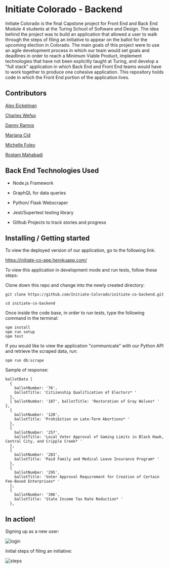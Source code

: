 # Initiate Colorado - Backend

Initiate Colorado is the final Capstone project for Front End  and Back End Module 4 students at the Turing School of Software and Design. The idea behind the project was to build an application that allowed a user to walk through the steps of filing an initiative to appear on the ballot for the upcoming election in Colorado. The main goals of this project were to use an agile development process in which our team would set goals and deadlines in order to reach a Minimum Viable Product, implement technologies that have not been explicitly taught at Turing, and develop a "full stack" application in which Back End and Front End teams would have to work together to produce one cohesive application. This repository holds code in which the Front End portion of the application lives.  

## Contributors

[Alex Eickelman](https://github.com/Aeickelman40)

[Charles Wefso](https://github.com/cwefso)

[Danny Ramos](https://github.com/muydanny)

[Mariana Cid](https://github.com/Mariana-21)

[Michelle Foley](https://github.com/foleymichelle9)

[Rostam Mahabadi](https://github.com/Rostammahabadi)

## Back End Technologies Used

- Node.js Framework

- GraphQL for data queries 

- Python/ Flask Webscraper

- Jest/Supertest testing library

- Github Projects to track stories and progress


## Installing / Getting started

To view the deployed version of our application, go to the following link:

https://initiate-co-app.herokuapp.com/

To view this application in development mode and run tests, follow these steps:


Clone down this repo and change into the newly created directory:

```
git clone https://github.com/Initiate-Colorado/initiate-co-backend.git

cd initiate-co-backend
```
Once inside the code base, in order to run tests, type the following command in the terminal:

```
npm install
npm run setup
npm test
```

If you would like to view the application "communicate" with our Python API and retrieve the scraped data, run:

```
npm run db:scrape
```

Sample of response:

```
ballotData [
  {
    ballotNumber: '76',
    ballotTitle: 'Citizenship Qualification of Electors* '
  },
  { ballotNumber: '107', ballotTitle: 'Restoration of Gray Wolves* ' },
  {
    ballotNumber: '120',
    ballotTitle: 'Prohibition on Late-Term Abortions* '
  },
  {
    ballotNumber: '257',
    ballotTitle: 'Local Voter Approval of Gaming Limits in Black Hawk, Central City, and Cripple Creek* '
  },
  {
    ballotNumber: '283',
    ballotTitle: 'Paid Family and Medical Leave Insurance Program* '
  },
  {
    ballotNumber: '295',
    ballotTitle: 'Voter Approval Requirement for Creation of Certain Fee-Based Enterprises* '
  },
  {
    ballotNumber: '306',
    ballotTitle: 'State Income Tax Rate Reduction* '
  },

```


## In action!

Signing up as a new user:

![login](https://user-images.githubusercontent.com/57731927/93401380-4b68aa00-f83f-11ea-876c-f2707f12abcd.gif)

Initial steps of filing an initiative:

![steps](https://user-images.githubusercontent.com/57731927/93401754-2de81000-f840-11ea-8052-7c79a33d87be.gif)
